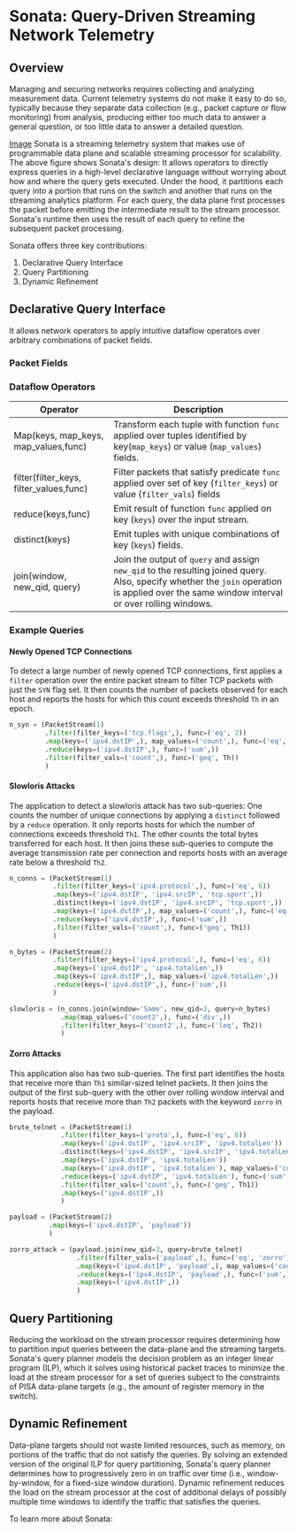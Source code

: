 # Sonata: Query-Driven Streaming Network Telemetry

## Overview
Managing and securing networks requires collecting and analyzing measurement
data. Current telemetry systems do not make it easy to do so, typically because 
they separate data collection (e.g., packet capture or flow monitoring) from 
analysis, producing either too much data to answer a general question, or too
little data to answer a detailed question. 

[Image](images/architecture.eps?raw=true)
Sonata is a streaming telemetry system that makes use of programmable data 
plane and scalable streaming processor for scalability.  
The above figure shows Sonata's design: It allows operators to directly express 
queries in a high-level declarative language without worrying about how and 
where the query gets executed. Under the hood, it partitions each query into
a portion that runs on the switch and another that runs on the streaming
analytics platform. For each query, the data plane first processes the packet
before emitting the intermediate result to the stream processor. Sonata's
runtime then uses the result of each query to refine the subsequent packet
processing.

Sonata offers three key contributions:
1. Declarative Query Interface 
2. Query Partitioning 
3. Dynamic Refinement

## Declarative Query Interface
It allows network operators to apply intuitive dataflow operators over 
arbitrary combinations of packet fields. 

### Packet Fields

### Dataflow Operators

| Operator| Description|
| ---------------------| -----------|
| Map(keys, map_keys, map_values,func)| Transform each tuple with function `func` applied over tuples identified by key(`map_keys`) or value (`map_values`) fields.|
| filter(filter_keys, filter_values,func)| Filter packets that satisfy predicate `func` applied over set of key (`filter_keys`) or value (`filter_vals`) fields|
| reduce(keys,func)| Emit result of function `func` applied on key (`keys`) over the input stream.|
| distinct(keys)| Emit tuples with unique combinations of key (`keys`) fields.|
| join(window, new_qid, query)| Join the output of `query` and assign `new_qid` to the resulting joined query. Also, specify whether the `join` operation is applied over the same window interval or over rolling windows.|



### Example Queries

#### Newly Opened TCP Connections
To detect a large number of newly opened TCP connections,
first applies a `filter` operation over the entire packet stream to
filter TCP packets with just the `SYN` flag set. It then counts the
number of packets observed for each host and reports the hosts
for which this count exceeds threshold `Th` in an epoch.
```python
n_syn = (PacketStream(1)
         .filter(filter_keys=('tcp.flags',), func=('eq', 2))
         .map(keys=('ipv4.dstIP',), map_values=('count',), func=('eq', 1,))
         .reduce(keys=('ipv4.dstIP',), func=('sum',))
         .filter(filter_vals=('count',), func=('geq', Th))
         )
```

#### Slowloris Attacks
The application to detect a slowloris attack has two sub-queries: One
counts the number of unique connections by applying a `distinct` followed 
by a `reduce` operation. It only reports hosts for which the number of 
connections exceeds threshold `Th1`. The other counts the total bytes
transferred for each host. It then joins these sub-queries to compute 
the average transmission rate per connection and reports hosts with an 
average rate below a threshold `Th2`.
```python
n_conns = (PacketStream(1)
           .filter(filter_keys=('ipv4.protocol',), func=('eq', 6))
           .map(keys=('ipv4.dstIP', 'ipv4.srcIP', 'tcp.sport',))
           .distinct(keys=('ipv4.dstIP', 'ipv4.srcIP', 'tcp.sport',))
           .map(keys=('ipv4.dstIP',), map_values=('count',), func=('eq', 1,))
           .reduce(keys=('ipv4.dstIP',), func=('sum',))
           .filter(filter_vals=('count',), func=('geq', Th1))
           )

n_bytes = (PacketStream(2)
           .filter(filter_keys=('ipv4.protocol',), func=('eq', 6))
           .map(keys=('ipv4.dstIP', 'ipv4.totalLen',))
           .map(keys=('ipv4.dstIP',), map_values=('ipv4.totalLen',))
           .reduce(keys=('ipv4.dstIP',), func=('sum',))
           )

slowloris = (n_conns.join(window='Same', new_qid=3, query=n_bytes)
             .map(map_values=('count2',), func=('div',))
             .filter(filter_keys=('count2',), func=('leq', Th2))
             )
```

#### Zorro Attacks
This application also has two sub-queries.
The first part identifies the hosts that receive more than `Th1`
similar-sized telnet packets. It then joins the output of the first 
sub-query with the other over rolling window interval and reports 
hosts that receive more than `Th2` packets with the keyword `zorro` 
in the payload.
```python
brute_telnet = (PacketStream(1)
             .filter(filter_keys=('proto',), func=('eq', 6))
             .map(keys=('ipv4.dstIP', 'ipv4.srcIP', 'ipv4.totalLen'))
             .distinct(keys=('ipv4.dstIP', 'ipv4.srcIP', 'ipv4.totalLen'))
             .map(keys=('ipv4.dstIP', 'ipv4.totalLen'))
             .map(keys=('ipv4.dstIP', 'ipv4.totalLen'), map_values=('count',), func=('eq', 1,))
             .reduce(keys=('ipv4.dstIP', 'ipv4.totalLen'), func=('sum',))
             .filter(filter_vals=('count',), func=('geq', Th1))
             .map(keys=('ipv4.dstIP',))
             )

payload = (PacketStream(2)
          .map(keys=('ipv4.dstIP', 'payload'))
          )

zorro_attack = (payload.join(new_qid=3, query=brute_telnet)
                 .filter(filter_vals=('payload',), func=('eq', 'zorro'))
                 .map(keys=('ipv4.dstIP', 'payload',), map_values=('count',), func=('eq', 1))
                 .reduce(keys=('ipv4.dstIP', 'payload',), func=('sum',))
                 .map(keys=('ipv4.dstIP',))
                 )
```

## Query Partitioning
Reducing the workload on the stream processor requires
determining how to partition input queries between the data-plane and the
streaming  targets.  Sonata's query planner models the decision problem as 
an integer linear program (ILP), which it solves using historical packet traces 
to minimize the load at the stream processor for a set of queries subject to 
the constraints of PISA data-plane targets (e.g., the amount of register memory 
in the switch).

## Dynamic Refinement
Data-plane targets should not waste limited resources, such as memory, on 
portions of the traffic that do not satisfy the queries. By solving an extended 
version of the original ILP for query partitioning, Sonata's query planner 
determines how to progressively zero in on traffic over time (i.e., 
window-by-window, for a fixed-size window duration). Dynamic refinement reduces 
the load on the stream processor at the cost of additional delays of possibly 
multiple time windows to identify the traffic that satisfies the queries.

To learn more about Sonata:
